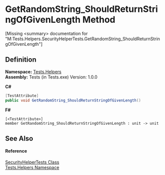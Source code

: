 # GetRandomString_ShouldReturnStringOfGivenLength Method


\[Missing &lt;summary&gt; documentation for "M:Tests.Helpers.SecurityHelperTests.GetRandomString_ShouldReturnStringOfGivenLength"\]



## Definition
**Namespace:** <a href="N_Tests_Helpers.md">Tests.Helpers</a>  
**Assembly:** Tests (in Tests.exe) Version: 1.0.0

**C#**
``` C#
[TestAttribute]
public void GetRandomString_ShouldReturnStringOfGivenLength()
```
**F#**
``` F#
[<TestAttribute>]
member GetRandomString_ShouldReturnStringOfGivenLength : unit -> unit 
```



## See Also


#### Reference
<a href="T_Tests_Helpers_SecurityHelperTests.md">SecurityHelperTests Class</a>  
<a href="N_Tests_Helpers.md">Tests.Helpers Namespace</a>  
